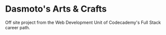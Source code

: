 # Dasmoto's Arts & Crafts
 Off site project from the Web Development Unit of Codecademy's Full Stack career path.
 
